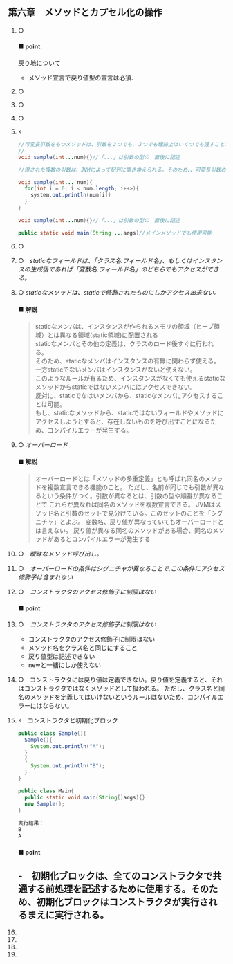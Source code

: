 ## 第六章　メソッドとカプセル化の操作

1. ○　
    #### ■ point  
    戻り地について
    - メソッド宣言で戻り値型の宣言は必須.

2. ○ 
3. ○  
4. ○
5. ☓
    ```java
    //可変長引数をもつメソッドは、引数を２つでも、３つでも理論上はいくつでも渡すことができる
    //
    void sample(int...num){}//「...」は引数の型の　直後に記述

    //渡された複数の引数は、JVMによって配列に置き換えられる。そのため、、可変長引数の値を使うときは配列と同じように大かっこを使う

    void sample(int... num){
      for(int i = 0; i < num.length; i++>){
        system.out.println(num[i])
      }
    }

    void sample(int...num){}//「...」は引数の型の　直後に記述
    
    public static void main(String ...args)//メインメソッドでも使用可能
    ```
6. ○
7. ○　*staticなフィールドは、「クラス名.フィールド名」、もしくはインスタンスの生成後であれば「変数名.フィールド名」のどちらでもアクセスができる。*
8. ○ *staticなメソッドは、staticで修飾されたものにしかアクセス出来ない。*
    #### ■ 解説
    >staticなメンバは、インスタンスが作られるメモリの領域（ヒープ領域）とは異なる領域(static領域)に配置される  
    >staticなメンバとその他の定義は、クラスのロード後すぐに行われる。  
    >そのため、staticなメンバはインスタンスの有無に関わらず使える。一方staticでないメンバはインスタンスがないと使えない。  
    >このようなルールが有るため、インスタンスがなくても使えるstaticなメソッドからstaticではないメンバにはアクセスできない。  
    >反対に、staticでなはいメンバから、staticなメンバにアクセスすることは可能。  
    >もし、staticなメソッドから、staticではないフィールドやメソッドにアクセスしようとすると、存在しないものを呼び出すことになるため、コンパイルエラーが発生する。  
    
9. ○  *オーバーロード*  
    #### ■ 解説
    >オーバーロードとは「メソッドの多重定義」とも呼ばれ同名のメソッドを複数宣言できる機能のこと。
    >ただし、名前が同じでも引数が異なるという条件がつく。引数が異なるとは、引数の型や順番が異なることで
    >これらが異なれば同名のメソッドを複数宣言できる。
    >JVMはメソッド名と引数のセットで見分けている。このセットのことを「シグニチャ」とよぶ。
    >変数名、戻り値が異なっていてもオーバーロードとは言えない。
    >戻り値が異なる同名のメソッドがある場合、同名のメソッドがあるとコンパイルエラーが発生する  

10. ○　*曖昧なメソッド呼び出し。*
11. ○　*オーバーロードの条件はシグニチャが異なることで,この条件にアクセス修飾子は含まれない*
12. ○　*コンストラクタのアクセス修飾子に制限はない*
    #### ■ point
12. ○　*コンストラクタのアクセス修飾子に制限はない*
    - コンストラクタのアクセス修飾子に制限はない
    - メソッド名をクラス名と同じにすること
    - 戻り値型は記述できない
    - newと一緒にしか使えない

13. ○　コンストラクタには戻り値は定義できない。戻り値を定義すると、それはコンストラクタではなくメソッドとして扱われる。
    ただし、クラス名と同名のメソッドを定義してはいけないというルールはないため、コンパイルエラーにはならない。

14. ☓　コンストラクタと初期化ブロック
    ```java
    public class Sample(){
      Sample(){
        System.out.println("A");
      }
      {
        System.out.println("B");
      }
    }

    public class Main{
      public static void main(String[]args){}
      new Sample();
    }

    実行結果：
    B
    A

    ```
    #### ■ point　
    -　初期化ブロックは、全てのコンストラクタで共通する前処理を記述するために使用する。**そのため、初期化ブロックはコンストラクタが実行されるまえに実行される。**
    - 
15. 
16. 
17. 
18. 
